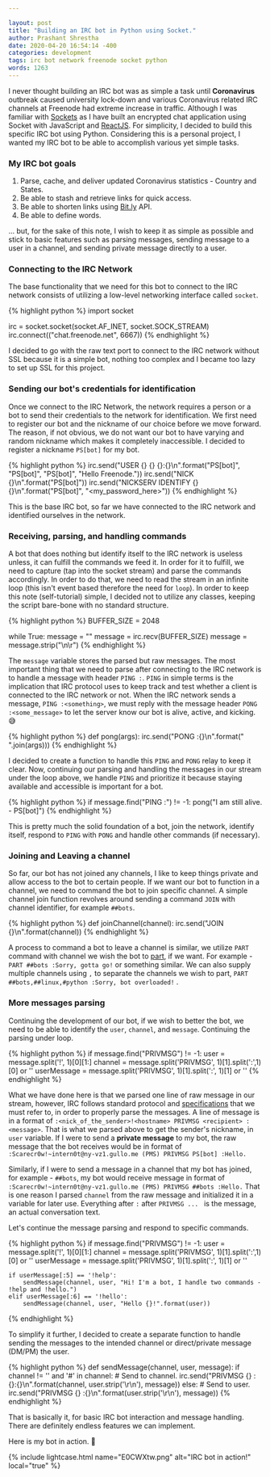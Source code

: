 ```yaml
---

layout: post
title: "Building an IRC bot in Python using Socket."
author: Prashant Shrestha
date: 2020-04-20 16:54:14 -400
categories: development
tags: irc bot network freenode socket python
words: 1263
---
```


I never thought building an IRC bot was as simple a task until **Coronavirus** outbreak caused university lock-down and various Coronavirus related IRC channels at Freenode had extreme increase in traffic. Although I was familiar with [Sockets](https://en.wikipedia.org/wiki/Network_socket) as I have built an encrypted chat application using Socket with JavaScript and [ReactJS](https://reactjs.org/). For simplicity, I decided to build this specific IRC bot using Python. Considering this is a personal project,  I wanted my IRC bot to be able to accomplish various yet simple tasks.
<!-- excerpt -->
### My IRC bot goals

1. Parse, cache, and deliver updated Coronavirus statistics - Country and States.
2. Be able to stash and retrieve links for quick access.
3. Be able to shorten links using [Bit.ly](https://bit.ly/) API.
4. Be able to define words.

... but, for the sake of this note, I wish to keep it as simple as possible and stick to basic features such as parsing messages, sending message to a user in a channel, and sending private message directly to a user.

### Connecting to the IRC Network

The base functionality that we need for this bot to connect to the IRC network consists of utilizing a low-level networking interface called `socket`.

{% highlight python %}
import socket

irc = socket.socket(socket.AF_INET, socket.SOCK_STREAM)
irc.connect(("chat.freenode.net", 6667))
{% endhighlight %}

I decided to go with the raw text port to connect to the IRC network without SSL because it is a simple bot, nothing too complex and I became too lazy to set up SSL for this project.

### Sending our bot's credentials for identification

Once we connect to the IRC Network, the network requires a person or a bot to send their credentials to the network for identification. We first need to register our bot and the nickname of our choice before we move forward. The reason, if not obvious, we do not want our bot to have varying and random nickname which makes it completely inaccessible. I decided to register a nickname `PS[bot]` for my bot.

{% highlight python %}
irc.send("USER {} {} {}:{}\n".format("PS[bot]", "PS[bot]", "PS[bot]", "Hello Freenode."))
irc.send("NICK {}\n".format("PS[bot]"))
irc.send("NICKSERV IDENTIFY {} {}\n".format("PS[bot]", "<my_password_here>"))
{% endhighlight %}

This is the base IRC bot, so far we have connected to the IRC network and identified ourselves in the network.

### Receiving, parsing, and handling commands

A bot that does nothing but identify itself to the IRC network is useless unless, it can fulfill the commands we feed it. In order for it to fulfill, we need to capture (tap into the socket stream) and parse the commands accordingly. In order to do that, we need to read the stream in an infinite loop (this isn't event based therefore the need for `loop`). In order to keep this note (self-tutorial) simple, I decided not to utilize any classes, keeping the script bare-bone with no standard structure.

{% highlight python %}
BUFFER_SIZE = 2048

while True:
    message = ""
    message = irc.recv(BUFFER_SIZE)
    message = message.strip("\n\r")
{% endhighlight %}

The `message` variable stores the parsed but raw messages. The most important thing that we need to parse after connecting to the IRC network is to handle a message with header `PING :`. `PING` in simple terms is the implication that IRC protocol uses to keep track and test whether a client is connected to the IRC network or not. When the IRC network sends a message, `PING :<something>`, we must reply with the message header `PONG :<some_message>` to let the server know our bot is alive, active, and kicking. :sweat_smile: 

{% highlight python %}
def pong(args):
    irc.send("PONG :{}\n".format(" ".join(args)))
{% endhighlight %}

I decided to create a function to handle this `PING` and `PONG` relay to keep it clear. Now, continuing our parsing and handling the messages in our stream under the loop above, we handle `PING` and prioritize it because staying available and accessible is important for a bot.

{% highlight python %}
if message.find("PING :") != -1:
    pong("I am still alive. - PS[bot]")
{% endhighlight %}

This is pretty much the solid foundation of a bot, join the network, identify itself, respond to `PING` with `PONG` and handle other commands (if necessary).

### Joining and Leaving a channel

So far, our bot has not joined any channels, I like to keep things private and allow access to the bot to certain people. If we want our bot to function in a channel, we need to command the bot to join specific channel. A simple channel join function revolves around sending a command `JOIN` with channel identifier, for example `##bots`.

{% highlight python %}
def joinChannel(channel):
    irc.send("JOIN {}\n".format(channel))
{% endhighlight %}

A process to command a bot to leave a channel is similar, we utilize `PART` command with channel we wish the bot to [part](https://tools.ietf.org/html/rfc2812#section-3.2.2), if we want. For example - `PART ##bots :Sorry, gotta go!` or something similar. We can also supply multiple channels using `,` to separate the channels we wish to part, `PART ##bots,##linux,#python :Sorry, bot overloaded!` .

### More messages parsing

Continuing the development of our bot, if we wish to better the bot, we need to be able to identify the `user`, `channel`, and `message`. Continuing the parsing under loop. 

{% highlight python %}
if message.find("PRIVMSG") != -1:
    user = message.split('!', 1)[0][1:]
    channel = message.split('PRIVMSG', 1)[1].split(':',1)[0] or ''
    userMessage = message.split('PRIVMSG', 1)[1].split(':', 1)[1] or ''
{% endhighlight %}

What we have done here is that we parsed one line of raw message in our stream, however, IRC follows standard protocol and [specifications](https://tools.ietf.org/html/rfc2812) that we must refer to, in order to properly parse the messages. A line of message is in a format of `:<nick_of_the_sender>!<hostname> PRIVMSG <recipient> :<message>`. That is what we parsed above to get the sender's nickname, in `user` variable. If I were to send a **private message** to my bot, the raw message that the bot receives would be in format of `:Scarecr0w!~intern0t@ny-vz1.gullo.me (PMS) PRIVMSG PS[bot] :Hello.` 

Similarly, if I were to send a message in a channel that my bot has joined, for example - `##bots`, my bot would receive message in format of `:Scarecr0w!~intern0t@ny-vz1.gullo.me (PMS) PRIVMSG ##bots :Hello.` That is one reason I parsed `channel` from the raw message and initialized it in a variable for later use. Everything after `:` after `PRIVMSG ... ` is the message, an actual conversation text.

Let's continue the message parsing and respond to specific commands.

{% highlight python %}
if message.find("PRIVMSG") != -1:
    user = message.split('!', 1)[0][1:]
    channel = message.split('PRIVMSG', 1)[1].split(':',1)[0] or ''
    userMessage = message.split('PRIVMSG', 1)[1].split(':', 1)[1] or ''
    
    if userMessage[:5] == '!help':
        sendMessage(channel, user, "Hi! I'm a bot, I handle two commands - !help and !hello.")
    elif userMessage[:6] == '!hello':
        sendMessage(channel, user, "Hello {}!".format(user))
{% endhighlight %}

To simplify it further, I decided to create a separate function to handle sending the messages to the intended channel or direct/private message (DM/PM) the user. 

{% highlight python %}
def sendMessage(channel, user, message):
    if channel != '' and '#' in channel:
        # Send to channel.
        irc.send("PRIVMSG {} :{}:{}\n".format(channel, user.strip('\r\n'), message))
    else:
        # Send to user.
        irc.send("PRIVMSG {} :{}\n".format(user.strip('\r\n'), message))
{% endhighlight %}

That is basically it, for basic IRC bot interaction and message handling. There are definitely endless features we can implement.

Here is my bot in action. :tada:

{% include lightcase.html name="E0CWXtw.png" alt="IRC bot in action!" local="true" %}
